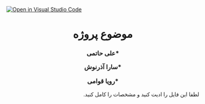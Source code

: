 [![Open in Visual Studio Code](https://classroom.github.com/assets/open-in-vscode-f059dc9a6f8d3a56e377f745f24479a46679e63a5d9fe6f495e02850cd0d8118.svg)](https://classroom.github.com/online_ide?assignment_repo_id=6429245&assignment_repo_type=AssignmentRepo)
<div dir="rtl"> 
  <h1 align="center">
    موضوع پروژه
  </h1>
  
  <h3 align="center">
     
  *علی حاتمی 
     
  *سارا آذرنوش 
    
  *رویا قوامی     
 
  </h3>
  
  لطفا این فایل را ادیت کنید و مشخصات را کامل کنید.
  
</div>
